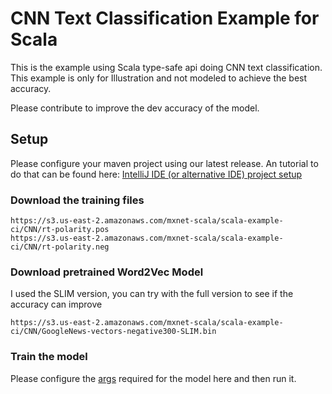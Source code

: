 <!--- Licensed to the Apache Software Foundation (ASF) under one -->
<!--- or more contributor license agreements.  See the NOTICE file -->
<!--- distributed with this work for additional information -->
<!--- regarding copyright ownership.  The ASF licenses this file -->
<!--- to you under the Apache License, Version 2.0 (the -->
<!--- "License"); you may not use this file except in compliance -->
<!--- with the License.  You may obtain a copy of the License at -->

<!---   http://www.apache.org/licenses/LICENSE-2.0 -->

<!--- Unless required by applicable law or agreed to in writing, -->
<!--- software distributed under the License is distributed on an -->
<!--- "AS IS" BASIS, WITHOUT WARRANTIES OR CONDITIONS OF ANY -->
<!--- KIND, either express or implied.  See the License for the -->
<!--- specific language governing permissions and limitations -->
<!--- under the License. -->

# CNN Text Classification Example for Scala
This is the example using Scala type-safe api doing CNN text classification. 
This example is only for Illustration and not modeled to achieve the best accuracy.

Please contribute to improve the dev accuracy of the model.

## Setup

Please configure your maven project using our latest release. An tutorial to do that can be found here:
[IntelliJ IDE (or alternative IDE) project setup](https://mxnet.apache.org/api/scala/docs/tutorials/mxnet_scala_on_intellij)

### Download the training files
```$xslt
https://s3.us-east-2.amazonaws.com/mxnet-scala/scala-example-ci/CNN/rt-polarity.pos
https://s3.us-east-2.amazonaws.com/mxnet-scala/scala-example-ci/CNN/rt-polarity.neg
```
### Download pretrained Word2Vec Model
I used the SLIM version, you can try with the full version to see if the accuracy can improve
```$xslt
https://s3.us-east-2.amazonaws.com/mxnet-scala/scala-example-ci/CNN/GoogleNews-vectors-negative300-SLIM.bin
```
### Train the model
Please configure the [args](https://github.com/apache/incubator-mxnet/blob/scala-package/examples/src/main/scala/org/apache/mxnet/examples/cnntextclassification/CNNTextClassification.scala#L299-L312) required for the model here and then run it.
